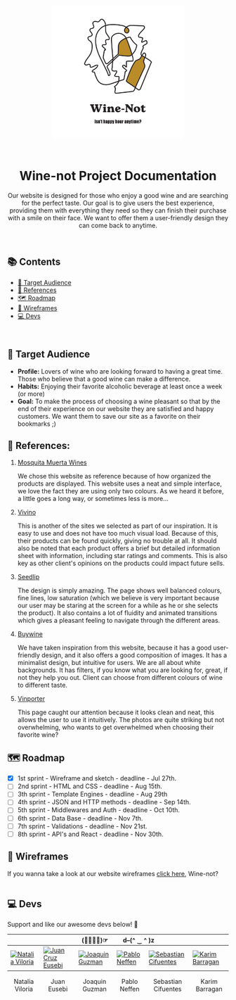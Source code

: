 <p align="center">
 <h1 align="center">
   <img src="./public/wine-not-logo.png" width="300" />
 </p>
   <br>
   Wine-not Project Documentation
 </h1>
 
<p align="center"> Our website  is designed for those who enjoy a good wine and are searching for the perfect taste.  Our goal is to give users the best experience, providing them with everything they need so they can finish  their purchase with a smile on their face. We want to offer them  a user-friendly design they can come back to anytime. </p>
<br>

## 📚 Contents

- [🎯 Target Audience](#-target-audience)
- [📑 References](#-references)
- [🗺 Roadmap](#-roadmap)
- [📐 Wireframes](#-wireframes)
- [💻 Devs](#-devs)

<br>

## 🎯 Target Audience

- **Profile:** Lovers of wine who are looking forward to having a great time. Those who believe that a good wine can make a difference.
- **Habits:** Enjoying their favorite alcoholic beverage at least once a week (or more)
- **Goal:** To make the process of choosing a wine pleasant so that by the end of their experience on our website they are satisfied and happy customers. We want them to save our site as a favorite on their bookmarks ;)
  <br>

## 📑 References:

1. <p><a href="http://www.mosquitamuertawines.com" target="_blank" rel="nofollow">Mosquita Muerta Wines</a></p> We chose this website  as  reference because of how organized the products are displayed.  This website uses  a neat  and simple interface, we love  the fact they are using only two colours. As we heard it before,  a little goes a long way, or sometimes less is more...

2. <p><a href="https://www.vivino.com/" target="_blank" rel="nofollow">Vivino</a></p>  This is another of the sites we selected as part of our inspiration. It is easy to use and does not have too much visual load. Because of this, their products can be found quickly, giving no trouble  at all. It should also be noted that each product offers a brief but detailed information sheet with information, including star ratings and comments.  This is also key as other client's opinions on the products could impact future sells.

3. <p><a href="https://www.seedlipdrinks.com/en-gb/shop/" target="_blank" rel="nofollow">Seedlip</a></p> The design is simply amazing. The page shows well balanced colours, fine lines, low saturation (which we believe is very important because our user may be staring at the screen for a while as he or she selects the product). It also contains a lot of fluidity and animated transitions which gives a pleasant feeling to navigate through the different areas.

4. <p><a href="https://buywine.cl/" target="_blank" rel="nofollow">Buywine</a></p> We have taken inspiration from this website, because it has a good user-friendly design, and it also  offers a good composition of images. It has a minimalist design, but intuitive for users. We are all about white backgrounds. It has filters, if you know what you are looking for, great, if not they help you out. Client can choose from different colours of wine to different taste.

5. <p><a href="https://vinporter.com" target="_blank" rel="nofollow">Vinporter</a></p>  This page caught our attention because it looks clean and neat, this  allows the user to use it intuitively. The photos are quite striking but not overwhelming, who wants to get overwhelmed when choosing their favorite wine? 
   <br>

## 🗺 Roadmap

- [x] 1st sprint - Wireframe and sketch - deadline - Jul 27th.
- [ ] 2nd sprint - HTML and CSS - deadline - Aug 15th.
- [ ] 3th sprint - Template Engines - deadline - Aug 29th
- [ ] 4th sprint - JSON and HTTP methods - deadline - Sep 14th.
- [ ] 5th sprint - Middlewares and Auth - deadline - Oct 10th.
- [ ] 6th sprint - Data Base - deadline - Nov 7th.
- [ ] 7th sprint - Validations - deadline - Nov 21st.
- [ ] 8th sprint - API's and React - deadline - Nov 30th.
      <br>

## 📐 Wireframes

If you wanna take a look at our website wireframes <a href="Wireframes/WFM.md" target="_blank" rel="nofollow">click here</a>, Wine-not?
<br>
<br>

## 💻 Devs

Support and like our awesome devs below! 🎉

<table>
<thead>
<tr>
<th colspan="6">(☞ﾟ∀ﾟ)☞  &nbsp &nbsp &nbsp &nbsp  d–(^ ‿ ^ )z</th>
</tr>
</thead>
<tbody>
<tr>
<td><a href="https://github.com/nataliaviloria009" target="_blank"><img src="https://avatars.githubusercontent.com/u/108700201?v=4" alt="Natalia Viloria" width="100"></a></td>
<td><a href="https://github.com/JuanCruzEusebi" target="_blank"><img src="https://avatars.githubusercontent.com/u/69488523?v=4" alt="Juan Cruz Eusebi" width="100"></a></td>
<td><a href="https://github.com/joacoguzmanz" target="_blank"><img src="https://avatars.githubusercontent.com/u/49413000?v=4" alt="Joaquin Guzman" width="100"></a></td>
<td><a href="https://github.com/Pabloneffen"><img src="https://avatars.githubusercontent.com/u/108700235?v=4" alt="Pablo Neffen" width="100"></a></td>
<td><a href="https://github.com/sebastiancifuentes28" target="_blank"><img src="https://avatars.githubusercontent.com/u/108700244?v=4" alt="Sebastian Cifuentes" width="100"></a></td>
 <td><a href="https://github.com/Rebelzob" target="_blank"><img src="https://avatars.githubusercontent.com/u/52711805?v=4" alt="Karim Barragan" width="100"></a></td> 
</tr>
</tbody>
<tfoot>
<tr>
<td><p align="center">
Natalia<br>Viloria</p></td>
<td><p align="center">
Juan<br>Eusebi</p></td>
<td><p align="center">
Joaquin<br>Guzman</p></td>
<td><p align="center">
Pablo<br>Neffen</p></td>
<td><p align="center">
Sebastian<br>Cifuentes</p></td>
<td><p align="center">
Karim<br>Barragan</p></td>
</tr>
</tfoot>
</table>
